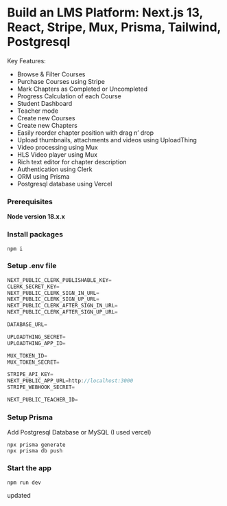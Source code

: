 # Build an LMS Platform: Next.js 13, React, Stripe, Mux, Prisma, Tailwind, Postgresql

Key Features:

- Browse & Filter Courses
- Purchase Courses using Stripe
- Mark Chapters as Completed or Uncompleted
- Progress Calculation of each Course
- Student Dashboard
- Teacher mode
- Create new Courses
- Create new Chapters
- Easily reorder chapter position with drag n’ drop
- Upload thumbnails, attachments and videos using UploadThing
- Video processing using Mux
- HLS Video player using Mux
- Rich text editor for chapter description
- Authentication using Clerk
- ORM using Prisma
- Postgresql database using Vercel

### Prerequisites

**Node version 18.x.x**

### Install packages

```shell
npm i
```

### Setup .env file

```js
NEXT_PUBLIC_CLERK_PUBLISHABLE_KEY=
CLERK_SECRET_KEY=
NEXT_PUBLIC_CLERK_SIGN_IN_URL=
NEXT_PUBLIC_CLERK_SIGN_UP_URL=
NEXT_PUBLIC_CLERK_AFTER_SIGN_IN_URL=
NEXT_PUBLIC_CLERK_AFTER_SIGN_UP_URL=

DATABASE_URL=

UPLOADTHING_SECRET=
UPLOADTHING_APP_ID=

MUX_TOKEN_ID=
MUX_TOKEN_SECRET=

STRIPE_API_KEY=
NEXT_PUBLIC_APP_URL=http://localhost:3000
STRIPE_WEBHOOK_SECRET=

NEXT_PUBLIC_TEACHER_ID=
```

### Setup Prisma

Add Postgresql Database or MySQL (I used vercel)

```shell
npx prisma generate
npx prisma db push

```

### Start the app

```shell
npm run dev
```

updated
